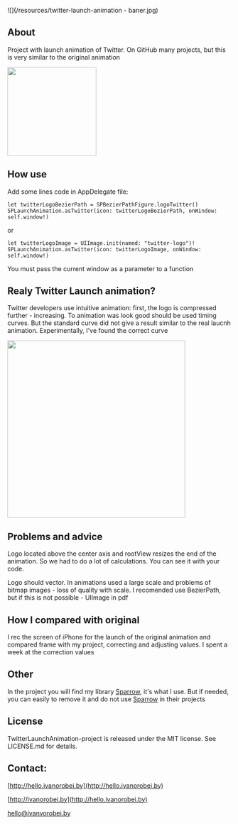 ![](/resources/twitter-launch-animation - baner.jpg)

## About
Project with launch animation of Twitter. On GitHub many projects, but this is very similar to the original animation

<img src="https://raw.githubusercontent.com/IvanVorobei/TwitterLaunchAnimation/master/resources/twitter-launch-animation - preview.gif" width="200">

## How use
Add some lines code in AppDelegate file:

	let twitterLogoBezierPath = SPBezierPathFigure.logoTwitter()
	SPLaunchAnimation.asTwitter(icon: twitterLogoBezierPath, onWindow: self.window!)

or 

	let twitterLogoImage = UIImage.init(named: "twitter-logo")!
	SPLaunchAnimation.asTwitter(icon: twitterLogoImage, onWindow: self.window!)

You must pass the current window as a parameter to a function

## Realy Twitter Launсh animation?
Twitter developers use intuitive animation: first, the logo is compressed further - increasing. To animation was look good should be used timing curves. But the standard curve did not give a result similar to the real laucnh animation. Experimentally, I've found the correct curve

<img src="https://raw.githubusercontent.com/IvanVorobei/TwitterLaunchAnimation/master/resources/twitter-launch-animation - compare.gif" width="400">

## Problems and advice
Logo located above the center axis and rootView resizes the end of the animation. So we had to do a lot of calculations. You can see it with your code.

Logo should vector. In animations used a large scale and problems of bitmap images - loss of quality with scale. I recomended use BezierPath, but if this is not possible - UIImage in pdf

##  How I compared with original
I rec the screen of iPhone for the launch of the original animation and compared frame with my project, correcting and adjusting values. I spent a week at the correction values

## Other
In the project you will find my library [Sparrow](https://github.com/IvanVorobei/Sparrow), it's what I use. But if needed, you can easily to remove it and do not use [Sparrow](https://github.com/IvanVorobei/Sparrow) in their projects 

## License
TwitterLaunchAnimation-project is released under the MIT license. See LICENSE.md for details.

## Contact:
 
[http://hello.ivanorobei.by](http://hello.ivanorobei.by)

[http://ivanorobei.by](http://hello.ivanorobei.by)

hello@ivanvorobei.by
